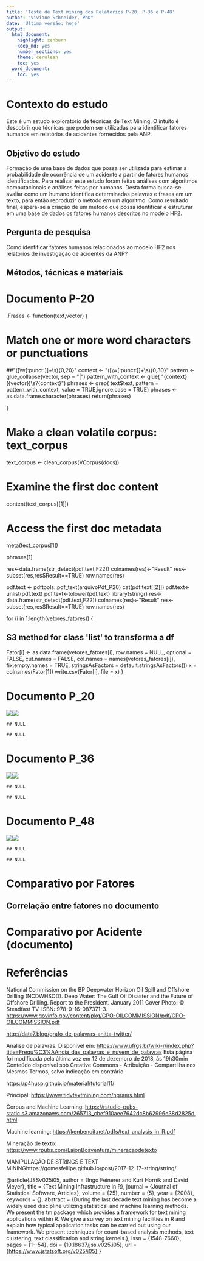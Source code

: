 ```yaml
---
title: 'Teste de Text mining dos Relatórios P-20, P-36 e P-48'
author: "Viviane Schneider, PhD"
date: 'Última versão: hoje'
output:
  html_document:
    highlight: zenburn
    keep_md: yes
    number_sections: yes
    theme: cerulean
    toc: yes
  word_document:
    toc: yes
---
```




# Contexto do estudo

Este é um estudo exploratório de técnicas de Text Mining. O intuito é descobrir que técnicas que podem ser utilizadas para identificar fatores humanos em relatórios de acidentes fornecidos pela ANP.

## Objetivo do estudo

Formação de uma base de dados que possa ser utilizada para estimar a probabilidade de ocorrência de um acidente a partir de fatores humanos identificados. Para realizar este estudo foram feitas análises com algoritmos computacionais e análises feitas por humanos. Desta forma busca-se avaliar como um humano identifica determinadas palavras e frases em um texto, para então reproduzir o método em um algoritmo. Como resultado final, espera-se a criação de um método que possa identificar e estruturar em uma base de dados os fatores humanos descritos no modelo HF2.

## Pergunta de pesquisa

Como identificar fatores humanos relacionados ao modelo HF2 nos relatórios de investigação de acidentes da ANP?

## Métodos, técnicas e materiais




# Documento P-20








.Frases <- function(text,vector) {
  # Match one or more word characters or punctuations
##"([\\w[:punct:]]+\\s){0,20}"
context <- "([\\w[:punct:]]+\\s){0,30}"
pattern <- glue_collapse(vector, sep = "|")
pattern_with_context <- glue(
  "{context}({vector})\\s?{context}")
phrases <- grep(
text$text,
  pattern = pattern_with_context, value = TRUE,ignore.case = TRUE)
phrases <- as.data.frame.character(phrases)
return(phrases)

}


# Make a clean volatile corpus: text_corpus
text_corpus <- clean_corpus(VCorpus(docs))

# Examine the first doc content
content(text_corpus[[1]])

# Access the first doc metadata
meta(text_corpus[1])

phrases[1]




res<-data.frame(str_detect(pdf.text,F22))
colnames(res)<-"Result"
res<- subset(res,res$Result==TRUE)
row.names(res)





pdf.text <- pdftools::pdf_text(arquivoPdf_P20)
cat(pdf.text[[2]]) 
pdf.text<-unlist(pdf.text)
pdf.text<-tolower(pdf.text)
library(stringr)
res<-data.frame(str_detect(pdf.text,F22))
colnames(res)<-"Result"
res<- subset(res,res$Result==TRUE)
row.names(res)







for (i in 1:length(vetores_fatores)) {
## S3 method for class 'list' to transforma a df
 Fator[i] <- as.data.frame(vetores_fatores[i], row.names = NULL, optional = FALSE,
              cut.names = FALSE, col.names = names(vetores_fatores[i]), fix.empty.names = TRUE,
              stringsAsFactors = default.stringsAsFactors())
 x = colnames(Fator[1])
 write.csv(Fator[i], file = x)
}























# Documento P_20

![](TextMiningrelatoriosDash_files/figure-html/unnamed-chunk-9-1.png)<!-- -->![](TextMiningrelatoriosDash_files/figure-html/unnamed-chunk-9-2.png)<!-- -->

```
## NULL
```

```
## NULL
```


# Documento P_36

![](TextMiningrelatoriosDash_files/figure-html/unnamed-chunk-10-1.png)<!-- -->![](TextMiningrelatoriosDash_files/figure-html/unnamed-chunk-10-2.png)<!-- -->

```
## NULL
```

```
## NULL
```



# Documento P_48

![](TextMiningrelatoriosDash_files/figure-html/unnamed-chunk-11-1.png)<!-- -->![](TextMiningrelatoriosDash_files/figure-html/unnamed-chunk-11-2.png)<!-- -->

```
## NULL
```

```
## NULL
```




# Comparativo por Fatores

## Correlação entre fatores no documento



# Comparativo por Acidente (documento)



















# Referências

National Commission on the BP Deepwater Horizon Oil Spill and Offshore Drilling (NCDWHSOD). Deep Water: The Gulf Oil Disaster and the Future of Offshore Drilling. Report to the President. January 2011 Cover Photo: © Steadfast TV. ISBN: 978-0-16-087371-3. https://www.govinfo.gov/content/pkg/GPO-OILCOMMISSION/pdf/GPO-OILCOMMISSION.pdf

http://data7.blog/grafo-de-palavras-anitta-twitter/

Analise de palavras.  Disponivel em: https://www.ufrgs.br/wiki-r/index.php?title=Frequ%C3%AAncia_das_palavras_e_nuvem_de_palavras Esta página foi modificada pela última vez em 12 de dezembro de 2018, às 19h30min
Conteúdo disponível sob Creative Commons - Atribuição - Compartilha nos Mesmos Termos, salvo indicação em contrário.

https://p4husp.github.io/material/tutorial11/


Principal: https://www.tidytextmining.com/ngrams.html

Corpus and Machine Learning: https://rstudio-pubs-static.s3.amazonaws.com/265713_cbef910aee7642dc8b62996e38d2825d.html


Machine learning: https://kenbenoit.net/pdfs/text_analysis_in_R.pdf

Mineração de texto: 
https://www.rpubs.com/LaionBoaventura/mineracaodetexto

MANIPULAÇÃO DE STRINGS E TEXT MININGhttps://gomesfellipe.github.io/post/2017-12-17-string/string/


@article{JSSv025i05,
   author = {Ingo Feinerer and Kurt Hornik and David Meyer},
   title = {Text Mining Infrastructure in R},
   journal = {Journal of Statistical Software, Articles},
   volume = {25},
   number = {5},
   year = {2008},
   keywords = {},
   abstract = {During the last decade text mining has become a widely used   discipline utilizing statistical and machine learning methods. We  present the tm package which provides a framework for text mining  applications within R. We give a survey on text mining facilities in R and explain how typical application tasks can be carried out using our framework. We present techniques for count-based analysis methods, text clustering, text classification and string kernels.},
   issn = {1548-7660},
   pages = {1--54},
   doi = {10.18637/jss.v025.i05},
   url = {https://www.jstatsoft.org/v025/i05}
}


